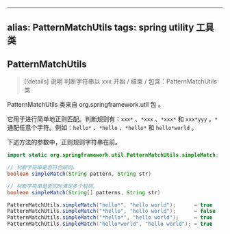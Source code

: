 
---
alias: PatternMatchUtils 
tags: spring utility 工具类 
---

## PatternMatchUtils


> [!details] 说明
> 判断字符串以 xxx 开始 / 结束 / 包含：PatternMatchUtils 类

PatternMatchUtils 类来自 org.springframework.util 包 。

它用于进行简单地正则匹配。判断规则有：`xxx*` 、`*xxx` 、`*xxx*` 和 `xxx*yyy` 。`*` 通配任意个字符。例如：`hello*` 、`*hello` 、`*hello*` 和 `hello*world` 。

下述方法的参数中，正则规则字符串在前。


```java
import static org.springframework.util.PatternMatchUtils.simpleMatch;

// 判断字符串是否符合规则。
boolean simpleMatch(String pattern, String str) 

// 判断字符串是否同时满足多个规则。
boolean simpleMatch(String[] patterns, String str) 
```


```java
PatternMatchUtils.simpleMatch("hello*", "hello world");      = true
PatternMatchUtils.simpleMatch("*hello", "hello world");      = false
PatternMatchUtils.simpleMatch("*hello*", "hello world");     = true
PatternMatchUtils.simpleMatch("hello*world", "hello world"); = true
```

